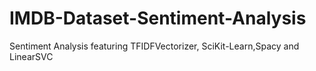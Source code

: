 # IMDB-Dataset-Sentiment-Analysis
Sentiment Analysis featuring TFIDFVectorizer, SciKit-Learn,Spacy and LinearSVC
